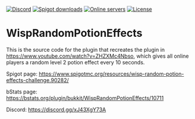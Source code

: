 [![Discord](https://img.shields.io/discord/821711747445555222?color=7289da&label=discord&logo=discord&logoColor=white)](https://discord.gg/xJ43XgY73A)
[![Spigot downloads](https://img.shields.io/spiget/downloads/90282?color=yellow&label=Spigot%20downloads)](https://www.spigotmc.org/resources/wisp-random-potion-effects-challenge.90282/)
[![Online servers](https://img.shields.io/bstats/servers/10711?color=brightgreen&label=Online%20servers)](https://bstats.org/plugin/bukkit/WispRandomPotionEffects/10711)
[![License](https://img.shields.io/badge/License-GPL-orange)](https://github.com/WispRecreationProject/WispRandomPotionEffects/blob/main/LICENSE)

# WispRandomPotionEffects
This is the source code for the plugin that recreates the plugin in https://www.youtube.com/watch?v=ZHZXMc4Nbso, which gives all online players a random level 2 potion effect every 10 seconds.

Spigot page: https://www.spigotmc.org/resources/wisp-random-potion-effects-challenge.90282/

bStats page: https://bstats.org/plugin/bukkit/WispRandomPotionEffects/10711

Discord: https://discord.gg/xJ43XgY73A

